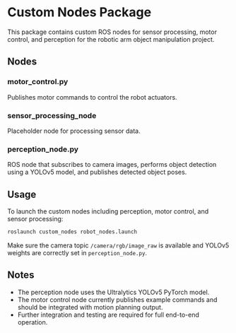# Custom Nodes Package

This package contains custom ROS nodes for sensor processing, motor control, and perception for the robotic arm object manipulation project.

## Nodes

### motor_control.py
Publishes motor commands to control the robot actuators.

### sensor_processing_node
Placeholder node for processing sensor data.

### perception_node.py
ROS node that subscribes to camera images, performs object detection using a YOLOv5 model, and publishes detected object poses.

## Usage

To launch the custom nodes including perception, motor control, and sensor processing:

```bash
roslaunch custom_nodes robot_nodes.launch
```

Make sure the camera topic `/camera/rgb/image_raw` is available and YOLOv5 weights are correctly set in `perception_node.py`.

## Notes

- The perception node uses the Ultralytics YOLOv5 PyTorch model.
- The motor control node currently publishes example commands and should be integrated with motion planning output.
- Further integration and testing are required for full end-to-end operation.
